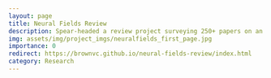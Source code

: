 ```yaml
---
layout: page
title: Neural Fields Review
description: Spear-headed a review project surveying 250+ papers on an emerging technique.
img: assets/img/project_imgs/neuralfields_first_page.jpg
importance: 0
redirect: https://brownvc.github.io/neural-fields-review/index.html
category: Research
---
```

